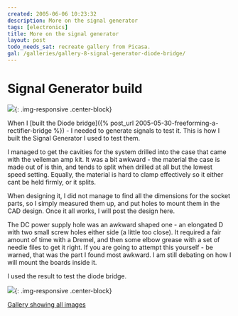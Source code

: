 ```yaml
---
created: 2005-06-06 10:23:32
description: More on the signal generator
tags: [electronics]
title: More on the signal generator
layout: post
todo_needs_sat: recreate gallery from Picasa.
gal: /galleries/gallery-8-signal-generator-diode-bridge/
---
```

# Signal Generator build

![]({{page.gal}}/258-workshop.jpg){: .img-responsive .center-block}

When I [built the Diode bridge]({% post_url 2005-05-30-freeforming-a-rectifier-bridge %}) - I needed to generate signals to test it. This is how I built the Signal Generator I used to test them.

I managed to get the cavities for the system drilled into the case that came with the velleman amp kit. It was a bit awkward - the material the case is made out of is thin, and tends to split when drilled at all but the lowest speed setting. Equally, the material is hard to clamp effectively so it either cant be held firmly, or it splits.

When designing it, I did not manage to find all the dimensions for the socket parts, so I simply measured them up, and put holes to mount them in the CAD design. Once it all works, I will post the design here.

The DC power supply hole was an awkward shaped one - an elongated D with two small screw holes either side (a little too close). It required a fair amount of time with a Dremel, and then some elbow grease with a set of needle files to get it right. If you are going to attempt this yourself - be warned, that was the part I found most awkward. I am still debating on how I will mount the boards inside it.

I used the result to test the diode bridge.

![]({{page.gal}}/312-clean-result.jpg){: .img-responsive .center-block}

[Gallery showing all images]({{page.gal}})

